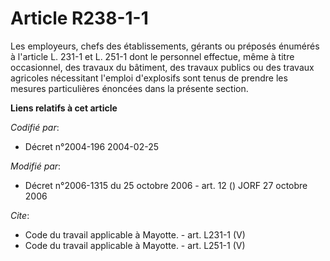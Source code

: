 # Article R238-1-1

Les employeurs, chefs des établissements, gérants ou préposés énumérés à l'article L. 231-1 et L. 251-1 dont le personnel
effectue, même à titre occasionnel, des travaux du bâtiment, des travaux publics ou des travaux agricoles nécessitant
l'emploi d'explosifs sont tenus de prendre les mesures particulières énoncées dans la présente section.

**Liens relatifs à cet article**

_Codifié par_:

  - Décret n°2004-196 2004-02-25

_Modifié par_:

  - Décret n°2006-1315 du 25 octobre 2006 - art. 12 () JORF 27 octobre 2006

_Cite_:

  - Code du travail applicable à Mayotte. - art. L231-1 (V)
  - Code du travail applicable à Mayotte. - art. L251-1 (V)
